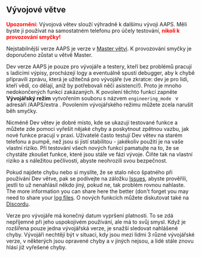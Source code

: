 ## Vývojové větve

<font color="#FF0000"><strong>Upozornění:</strong></font>
Vývojová větev slouží výhradně k dalšímu vývoji AAPS. Měli byste ji používat na samostatném telefonu pro účely testování, <font color="#FF0000"><strong>nikoli k provozování smyčky!</strong></font>

Nejstabilnější verze AAPS je verze v [Master větvi](https://github.com/nightscout/AndroidAPS/tree/master). K provozování smyčky je doporučeno zůstat u větvě Master.

Dev verze AAPS je pouze pro vývojáře a testery, kteří bez problémů pracují s ladicími výpisy, procházejí logy a eventuálně spustí debugger, aby k chybě připravili zprávu, která je užitečná pro vývojáře (ve zkratce: dev je pro lidi, kteří vědí, co dělají, aniž by potřebovali něčí asistenci!). Proto je mnoho nedokončených funkcí zakázaných. K povolení těchto funkcí zapněte **Vývojářský režim** vytvořením souboru s názvem `engineering_mode ` v adresáři /AAPS/extra . Povolením vývojářského režimu můžete zcela narušit běh smyčky.

Nicméně Dev větev je dobré místo, kde se ukazují testované funkce a můžete zde pomoci vyřešit nějaké chyby a poskytnout zpětnou vazbu, jak nové funkce pracují v praxi. Uživatelé často testují Dev větev na starém telefonu a pumpě, než jsou si jistí stabilitou - jakékoliv použití je na vaše vlastní riziko. Při testování všech nových funkcí pamatujte na to, že se chystáte zkoušet funkce, které jsou stále ve fázi vývoje. Čiňte tak na vlastní riziko a s náležitou pečlivostí, abyste neohrozili svou bezpečnost.

Pokud najdete chybu nebo si myslíte, že se stalo něco špatného při používání Dev větve, pak se podívejte na záložku [Issues](https://github.com/nightscout/AndroidAPS/issues), abyste prověřili, jestli to už nenahlásil někdo jiný, pokud ne, tak problém rovnou nahlaste. The more information you can share here the better (don't forget you may need to share your [log files](../GettingHelp/AccessingLogFiles.md). O nových funkcích můžete diskutovat také na [Discordu](https://discord.gg/4fQUWHZ4Mw).

Verze pro vývojáře má konečný datum vypršení platnosti. To se zdá nepříjemné při jeho uspokojivém používání, ale má to svůj smysl. Když je rozšířena pouze jedna vývojářská verze, je snažší sledovat nahlášené chyby. Vývojáři nechtějí být v situaci, kdy jsou mezi lidmi 3 různé vývojářské verze, v některých jsou opravené chyby a v jiných nejsou, a lidé stále znovu hlásí již vyřešené chyby.